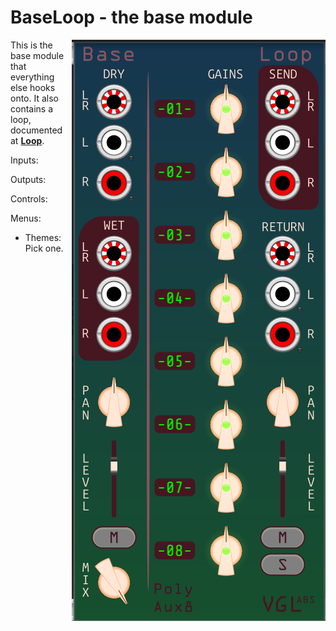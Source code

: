 # BaseLoop - the base module

<img src="BaseLoop.png" align="right">

This is the base module that everything else hooks onto. It also contains a loop, documented at **[Loop](loop.md)**.

Inputs:

Outputs:

Controls:

Menus:
- Themes: Pick one.

